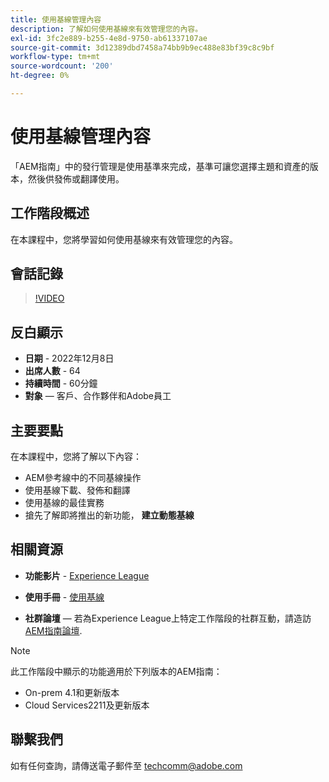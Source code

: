 ```yaml
---
title: 使用基線管理內容
description: 了解如何使用基線來有效管理您的內容。
exl-id: 3fc2e889-b255-4e8d-9750-ab61337107ae
source-git-commit: 3d12389dbd7458a74bb9b9ec488e83bf39c8c9bf
workflow-type: tm+mt
source-wordcount: '200'
ht-degree: 0%

---
```


# 使用基線管理內容

「AEM指南」中的發行管理是使用基準來完成，基準可讓您選擇主題和資產的版本，然後供發佈或翻譯使用。

## 工作階段概述

在本課程中，您將學習如何使用基線來有效管理您的內容。

## 會話記錄

>[!VIDEO](https://video.tv.adobe.com/v/3414172/version-management-release-management-baseline?quality=12&learn=on)

## 反白顯示

- **日期** - 2022年12月8日
- **出席人數** - 64
- **持續時間** - 60分鐘
- **對象**  — 客戶、合作夥伴和Adobe員工

## 主要要點

在本課程中，您將了解以下內容：
- AEM參考線中的不同基線操作
- 使用基線下載、發佈和翻譯
- 使用基線的最佳實務
- 搶先了解即將推出的新功能， **建立動態基線**

## 相關資源

- **功能影片** -  [Experience League](https://experienceleague.adobe.com/docs/experience-manager-guides-learn/videos/advanced-user-guide/overview.html?lang=en)

- **使用手冊** - [使用基線](https://help.adobe.com/en_US/xml-documentation-for-adobe-experience-manager/index.html#t=DXML-master-map%2Fgenerate-output-use-baseline-for-publishing.html)

- **社群論壇**  — 若為Experience League上特定工作階段的社群互動，請造訪 [AEM指南論壇](https://experienceleaguecommunities.adobe.com/t5/experience-manager-guides/bd-p/xml-documentation-discussions).

>[!NOTE]
>
>此工作階段中顯示的功能適用於下列版本的AEM指南：
> - On-prem 4.1和更新版本
> - Cloud Services2211及更新版本


## 聯繫我們

如有任何查詢，請傳送電子郵件至 <techcomm@adobe.com>
